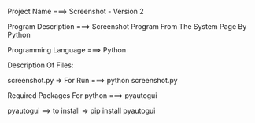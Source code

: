 Project Name ===> Screenshot - Version 2

Program Description ===> Screenshot Program From The System Page By Python

Programming Language ===> Python

Description Of Files:

screenshot.py => For Run ===> python screenshot.py

Required Packages For python ===> pyautogui

pyautogui ==> to install => pip install pyautogui
